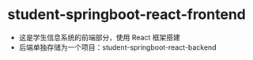 # student-springboot-react-frontend

- 这是学生信息系统的前端部分，使用 React 框架搭建
- 后端单独存储为一个项目：student-springboot-react-backend